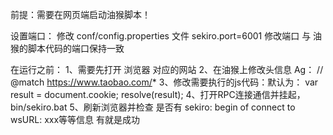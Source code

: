 
前提：需要在网页端启动油猴脚本！

设置端口：
修改 conf/config.properties 文件 sekiro.port=6001  修改端口 与 油猴的脚本代码的端口保持一致

在运行之前：
1、需要先打开 浏览器 对应的网站
2、在油猴上修改头信息   Ag：       // @match        https://www.taobao.com/*
3、修改需要执行的js代码：默认为：            var result = document.cookie;
                                          resolve(result);
4、打开RPC连接通信并挂起，  bin/sekiro.bat
5、刷新浏览器并检查 是否有 sekiro: begin of connect to wsURL: xxx等等信息  有就是成功
